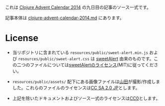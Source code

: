 これは [Clojure Advent Calendar 2014](http://qiita.com/advent-calendar/2014/clojure) の九日目の記事のソース一式です。

記事本体は [clojure-advent-calendar-2014.md](https://github.com/ayamada/op0010/blob/master/clojure-advent-calendar-2014.md) にあります。


# License

- 当リポジトリに含まれている `resources/public/sweet-alert.min.js` および `resources/public/sweet-alert.css` は [sweetAlert](https://github.com/t4t5/sweetalert) 由来のものです。この二つのファイルについては[sweetAlertのライセンス](https://github.com/t4t5/sweetalert/blob/master/LICENSE)(MIT)に従ってください。

- `resources/public/assets/` 配下にある画像ファイルは[山田](https://github.com/ayamada)が撮影/作成しました。これらのファイルのライセンスは[CC SA 2.0 JP](http://creativecommons.org/licenses/sa/2.0/jp/)とします。

- 上記を除いたドキュメントおよびソース一式のライセンスは[CC0](http://creativecommons.org/publicdomain/zero/1.0/deed.ja)とします。
